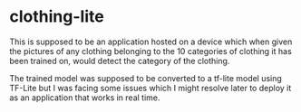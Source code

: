 # clothing-lite

This is supposed to be an application hosted on a device which when given the pictures of any clothing belonging to the 10 categories of clothing it has been trained on, would detect the category of the clothing. 

The trained model was supposed to be converted to a tf-lite model using TF-Lite but I was facing some issues which I might resolve later to deploy it as an application that works in real time.
